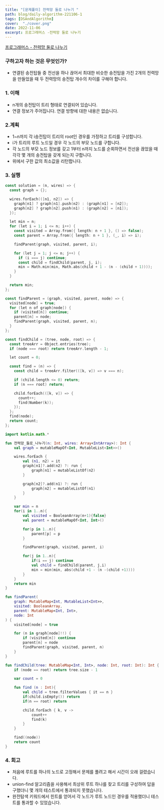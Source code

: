 ```yaml
---
title: "[문제풀이] 전력망 둘로 나누기 "
path: blog/daily-algorithm-221106-1
tags: [DSAndAlgorithm]
cover:  "./cover.png"
date: 2022-11-06
excerpt: 프로그래머스 -전력망 둘로 나누기
---
```


[프로그래머스 - 전력망 둘로 나누기](https://school.programmers.co.kr/learn/courses/30/lessons/86971)

### 구하고자 하는 것은 무엇인가?

- 연결된 송전탑들 중 전선을 하나 끊어서 최대한 비슷한 송전탑을 가진 2개의 전력망을 만들었을 때 두 전력망의 송전탑 개수의 차이를 구해야 합니다.

### 1. 이해

- n개의 송전탑이 트리 형태로 연결되어 있습니다.
- 연결 정보가 주어집니다. 연결 방향에 대한 내용은 없습니다.

### 2.계획

- 1~n까지 각 i송전탑이 트리의 root인 경우를 가정하고 트리를 구성합니다.
- i가 트리의 루트 노드일 경우 각 노드의 부모 노드를 구합니다.
- 각 노드의 부모 노드 정보를 갖고 1부터 n까지 노드를 순회하면서 전선을 끊었을 때 각각 몇 개의 송전탑을 갖게 되는지 구합니다.
- 위에서 구한 값의 최소값을 리턴합니다.

### 3. 실행

```kotlin
const solution = (n, wires) => {
  const graph = {};

  wires.forEach(([n1, n2]) => {
    graph[n1] ? graph[n1].push(n2) : (graph[n1] = [n2]);
    graph[n2] ? graph[n2].push(n1) : (graph[n2] = [n1]);
  });

  let min = n;
  for (let i = 1; i <= n; i++) {
    const visited = Array.from({ length: n + 1 }, () => false);
    const parent = Array.from({ length: n + 1 }, (_, i) => i);

    findParent(graph, visited, parent, i);

    for (let j = 1; j <= n; j++) {
      if (i === j) continue;
      const child = findChild(parent, j, i);
      min = Math.min(min, Math.abs(child + 1 - (n - (child + 1))));
    }
  }

  return min;
};

const findParent = (graph, visited, parent, node) => {
  visited[node] = true;
  for (let n of graph[node]) {
    if (visited[n]) continue;
    parent[n] = node;
    findParent(graph, visited, parent, n);
  }
};

const findChild = (tree, node, root) => {
  const treeArr = Object.entries(tree);
  if (node === root) return treeArr.length - 1;

  let count = 0;

  const find = (n) => {
    const child = treeArr.filter(([k, v]) => v === n);

    if (child.length <= 0) return;
    if (n === root) return;

    child.forEach(([k, v]) => {
      count++;
      find(Number(k));
    });
  };
  find(node);
  return count;
};
```

```kotlin
import kotlin.math.*

fun 전력망_둘로_나누기(n: Int, wires: Array<IntArray>): Int {
    val graph = mutableMapOf<Int, MutableList<Int>>()

    wires.forEach {
        val (n1, n2) = it
        graph[n1]?.add(n2) ?: run {
            graph[n1] = mutableListOf(n2)
        }

        graph[n2]?.add(n1) ?: run {
            graph[n2] = mutableListOf(n1)
        }
    }

    var min = n
    for(i in 1..n){
        val visited = BooleanArray(n+1){false}
        val parent = mutableMapOf<Int, Int>()

        for(p in 1..n){
            parent[p] = p
        }

        findParent(graph, visited, parent, i)

        for(j in 1..n){
            if(i == j) continue
            val child = findChild(parent, j,i)
            min = min(min, abs(child +1 - (n -(child +1))))
        }
    }
    return min
}

fun findParent(
    graph: MutableMap<Int, MutableList<Int>>,
    visited: BooleanArray,
    parent: MutableMap<Int, Int>,
    node: Int
) {
    visited[node] = true

    for (n in graph[node]!!) {
        if (visited[n]) continue
        parent[n] = node
        findParent(graph, visited, parent, n)
    }
}

fun findChild(tree: MutableMap<Int, Int>, node: Int, root: Int): Int {
    if (node == root) return tree.size - 1

    var count = 0

    fun find (n : Int){
        val child = tree.filterValues { it == n }
        if(child.isEmpty()) return
        if(n == root) return

        child.forEach { k, v ->
            count++
            find(k)
        }
    }

    find((node))
    return count
}
```

### 4. 회고

- 처음에 루트를 하나의 노드로 고정해서 문제를 풀려고 해서 시간이 오래 걸렸습니다.
- union-find 알고리즘을 사용해서 최상위 루트 하나를 찾고 트리를 구성하여 답을 구했더니 몇 개의 테스트에서 통과되지 못했습니다.
- 완전탐색 키워드에서 힌트를 얻어서 각 노드가 루트 노드인 경우를 적용했더니 테스트를 통과할 수 있었습니다.